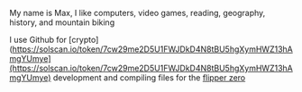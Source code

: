 My name is Max, I like computers, video games, reading, geography, history, and mountain biking

I use Github for [crypto](https://solscan.io/token/7cw29me2D5U1FWJDkD4N8tBU5hgXymHWZ13hAmgYUmye](https://solscan.io/token/7cw29me2D5U1FWJDkD4N8tBU5hgXymHWZ13hAmgYUmye) development and compiling files for the [flipper zero](shop.flipperzero.one)

